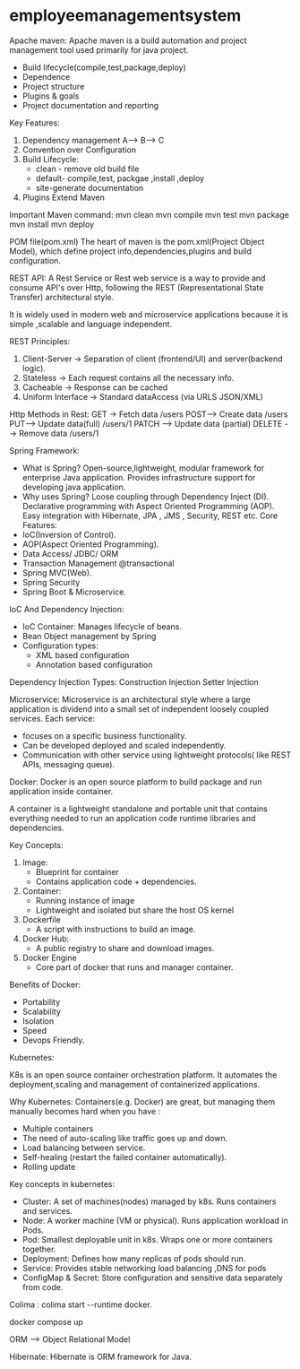 # employeemanagementsystem
Apache maven:
Apache maven is a build automation and project management tool used primarily for java project.
* Build lifecycle(compile,test,package,deploy)
* Dependence
* Project structure
* Plugins & goals
* Project documentation and reporting

Key Features:
1. Dependency management A--> B--> C
2. Convention over Configuration
3. Build Lifecycle:
   * clean - remove old build file
   * default- compile,test, packgae ,install ,deploy
   * site-generate documentation
4. Plugins
   Extend Maven

Important Maven command:
mvn clean 
mvn compile
mvn test
mvn package
mvn install
mvn deploy

POM file(pom.xml)
The heart of maven is the pom.xml(Project Object Model), which define project info,dependencies,plugins and build configuration.

REST API:
A Rest Service or Rest web service is a way to provide and consume API's over Http, following the REST (Representational State Transfer) 
architectural style.

It is widely used in modern web and microservice applications because it is simple ,scalable and language independent.

REST Principles:
1. Client-Server -> Separation of client (frontend/UI) and server(backend logic).
2. Stateless -> Each request contains all the necessary info.
3. Cacheable -> Response can be cached 
4. Uniform Interface -> Standard dataAccess (via URLS JSON/XML)

Http Methods in Rest:
GET -> Fetch data /users
POST--> Create data /users
PUT--> Update data(full)  /users/1
PATCH --> Update data (partial)
DELETE --> Remove data /users/1


Spring Framework:
   * What is Spring?
     Open-source,lightweight, modular framework for enterprise Java application.
     Provides infrastructure support for developing java application.
   * Why uses Spring?
     Loose coupling through Dependency Inject (DI).
     Declarative programming with Aspect Oriented Programming (AOP).
     Easy integration with Hibernate, JPA , JMS , Security, REST etc.
Core Features:
   * IoC(Inversion of Control).
   * AOP(Aspect Oriented Programming).
   * Data Access/ JDBC/ ORM
   * Transaction Management @transactional
   * Spring MVC(Web).
   * Spring Security
   * Spring Boot & Microservice.

IoC And Dependency Injection:
* IoC Container: Manages lifecycle of beans.
* Bean Object management by Spring
* Configuration types:
  * XML based configuration
  * Annotation based configuration

Dependency Injection Types:
Construction Injection
Setter Injection

Microservice:
Microservice is an architectural style where a large application is dividend into a small set of independent loosely coupled services.
Each service:
* focuses on a specific business functionality.
* Can be developed deployed and scaled independently.
* Communication with other service using lightweight protocols( like REST APIs, messaging queue).

Docker:
Docker is an open source platform to build package and run application inside container.

A container is a lightweight standalone and portable unit that contains everything needed to run an application code
runtime libraries and dependencies.

Key Concepts:
1. Image:
    * Blueprint for container
    * Contains application code + dependencies.
2. Container:
   * Running instance of image
   * Lightweight and isolated but share the host OS kernel
3. Dockerfile
   * A script with instructions to build an image.
4. Docker Hub:
   * A public registry to share and download images.
5. Docker Engine
   * Core part of docker that runs and manager container.

Benefits of Docker:
* Portability
* Scalability
* Isolation
* Speed 
* Devops Friendly.

Kubernetes:

K8s is an open source container orchestration platform.
It automates the deployment,scaling and management of containerized applications.

Why Kubernetes:
Containers(e.g. Docker) are great, but managing them manually becomes hard when you have :
* Multiple containers
* The need of auto-scaling like traffic goes up and down.
* Load balancing between service.
* Self-healing (restart the failed container automatically).
* Rolling update

Key concepts in kubernetes:
* Cluster: A set of machines(nodes) managed by k8s.
Runs containers and services.
* Node: A worker machine (VM or physical).
Runs application workload in Pods.
* Pod: Smallest deployable unit in k8s.
Wraps one or more containers together.
* Deployment: Defines how many replicas of pods should run.
* Service: Provides stable networking load balancing ,DNS for pods
* ConfigMap & Secret: Store configuration and sensitive data separately from code.


Colima :
colima start --runtime docker.

docker compose up



ORM --> Object Relational Model

Hibernate: Hibernate is ORM framework for Java.

